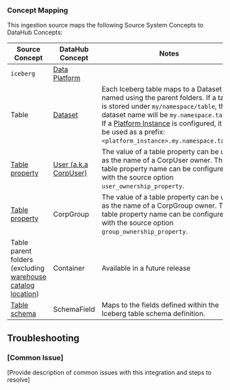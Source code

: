 ### Concept Mapping

<!-- This should be a manual mapping of concepts from the source to the DataHub Metadata Model -->
<!-- Authors should provide as much context as possible about how this mapping was generated, including assumptions made, known shortcuts, & any other caveats -->

This ingestion source maps the following Source System Concepts to DataHub Concepts:

<!-- Remove all unnecessary/irrelevant DataHub Concepts -->

| Source Concept | DataHub Concept | Notes |
| -- | -- | -- |
| `iceberg` | [Data Platform](docs/generated/metamodel/entities/dataPlatform.md) | |
| Table | [Dataset](docs/generated/metamodel/entities/dataset.md) | Each Iceberg table maps to a Dataset named using the parent folders.  If a table is stored under `my/namespace/table`, the dataset name will be `my.namespace.table`.  If a [Platform Instance](https://datahubproject.io/docs/platform-instances/) is configured, it will be used as a prefix: `<platform_instance>.my.namespace.table`. |
| [Table property](https://iceberg.apache.org/docs/latest/configuration/#table-properties) | [User (a.k.a CorpUser)](docs/generated/metamodel/entities/corpuser.md) | The value of a table property can be used as the name of a CorpUser owner.  This table property name can be configured with the source option `user_ownership_property`. |
| [Table property](https://iceberg.apache.org/docs/latest/configuration/#table-properties) | CorpGroup | The value of a table property can be used as the name of a CorpGroup owner.  This table property name can be configured with the source option `group_ownership_property`. |
| Table parent folders (excluding [warehouse catalog location](https://iceberg.apache.org/docs/latest/configuration/#catalog-properties)) | Container | Available in a future release | 
| [Table schema](https://iceberg.apache.org/spec/#schemas-and-data-types) | SchemaField | Maps to the fields defined within the Iceberg table schema definition. | 

## Troubleshooting

### [Common Issue]

[Provide description of common issues with this integration and steps to resolve]
